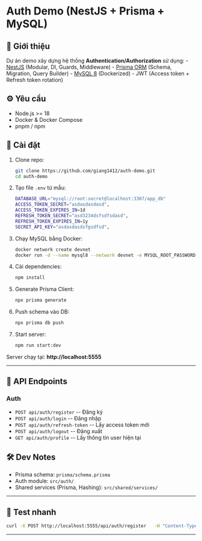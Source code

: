 # Auth Demo (NestJS + Prisma + MySQL)

## 📌 Giới thiệu

Dự án demo xây dựng hệ thống **Authentication/Authorization** sử dụng: -
[NestJS](https://nestjs.com/) (Modular, DI, Guards, Middleware) -
[Prisma ORM](https://www.prisma.io/) (Schema, Migration, Query
Builder) - [MySQL 8](https://www.mysql.com/) (Dockerized) - JWT (Access
token + Refresh token rotation)

## ⚙️ Yêu cầu

-   Node.js \>= 18
-   Docker & Docker Compose
-   pnpm / npm

## 🚀 Cài đặt

1.  Clone repo:

    ``` bash
    git clone https://github.com/giang1412/auth-demo.git
    cd auth-demo
    ```

2.  Tạo file `.env` từ mẫu:


    ``` bash
    DATABASE_URL="mysql://root:secret@localhost:3307/app_db"
    ACCESS_TOKEN_SECRET="asdasdasdasd",
    ACCESS_TOKEN_EXPIRES_IN=1d
    REFRESH_TOKEN_SECRET="asd3234dsfsdfsdasd",
    REFRESH_TOKEN_EXPIRES_IN=1y
    SECRET_API_KEY="asdasdasdsfgsdfsd",


    ```

3.  Chạy MySQL bằng Docker:

    ``` bash
    docker network create devnet
    docker run -d --name mysql8 --network devnet -e MYSQL_ROOT_PASSWORD=secret -e MYSQL_DATABASE=app_db -p 3307:3306 mysql:8
    ```

4.  Cài dependencies:

    ``` bash
    npm install
    ```

5.  Generate Prisma Client:

    ``` bash
    npx prisma generate
    ```

6.  Push schema vào DB:

    ``` bash
    npx prisma db push
    ```

7.  Start server:

    ``` bash
    npm run start:dev
    ```

Server chạy tại: **http://localhost:5555**

------------------------------------------------------------------------

## 📡 API Endpoints

### Auth

-   `POST api/auth/register` -- Đăng ký
-   `POST api/auth/login` -- Đăng nhập
-   `POST api/auth/refresh-token` -- Lấy access token mới
-   `POST api/auth/logout` -- Đăng xuất
-   `GET api/auth/profile` -- Lấy thông tin user hiện tại



## 🛠️ Dev Notes

-   Prisma schema: `prisma/schema.prisma`
-   Auth module: `src/auth/`
-   Shared services (Prisma, Hashing): `src/shared/services/`

------------------------------------------------------------------------

## 🧪 Test nhanh

``` bash
curl -X POST http://localhost:5555/api/auth/register   -H "Content-Type: application/json"   -d '{"email":"test@mail.com","password":"123456","name":"Giang","phone":"0123456789","confirmPassword":"123456"}'
```

------------------------------------------------------------------------

